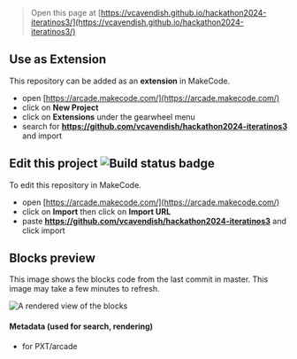  


> Open this page at [https://vcavendish.github.io/hackathon2024-iteratinos3/](https://vcavendish.github.io/hackathon2024-iteratinos3/)

## Use as Extension

This repository can be added as an **extension** in MakeCode.

* open [https://arcade.makecode.com/](https://arcade.makecode.com/)
* click on **New Project**
* click on **Extensions** under the gearwheel menu
* search for **https://github.com/vcavendish/hackathon2024-iteratinos3** and import

## Edit this project ![Build status badge](https://github.com/vcavendish/hackathon2024-iteratinos3/workflows/MakeCode/badge.svg)

To edit this repository in MakeCode.

* open [https://arcade.makecode.com/](https://arcade.makecode.com/)
* click on **Import** then click on **Import URL**
* paste **https://github.com/vcavendish/hackathon2024-iteratinos3** and click import

## Blocks preview

This image shows the blocks code from the last commit in master.
This image may take a few minutes to refresh.

![A rendered view of the blocks](https://github.com/vcavendish/hackathon2024-iteratinos3/raw/master/.github/makecode/blocks.png)

#### Metadata (used for search, rendering)

* for PXT/arcade
<script src="https://makecode.com/gh-pages-embed.js"></script><script>makeCodeRender("{{ site.makecode.home_url }}", "{{ site.github.owner_name }}/{{ site.github.repository_name }}");</script>
